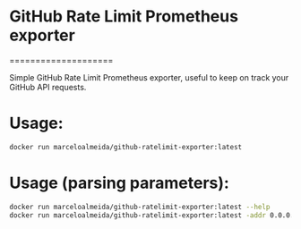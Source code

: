 # GitHub Rate Limit Prometheus exporter
====================

Simple GitHub Rate Limit Prometheus exporter, useful to keep on track your GitHub API requests.

# Usage:
```sh
docker run marceloalmeida/github-ratelimit-exporter:latest
```

# Usage (parsing parameters):
```sh
docker run marceloalmeida/github-ratelimit-exporter:latest --help
docker run marceloalmeida/github-ratelimit-exporter:latest -addr 0.0.0.0:8080
```

